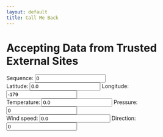 ```yaml
---
layout: default
title: Call Me Back
---
```

<h1>Accepting Data from Trusted External Sites</h1>

<form name="owmfix" id="owmfix">
Sequence: <input type="number" id="owmseq" name="owmseq" value = "0" /> <br />
Latitude: <input type="number" id="owmlat" name="owmlat" value = "0.0" /> Longitude: <input type="number" id="owmlon" name="owmlon" value="-179" /> <br />
Temperature: <input type="number" id="owmtemp" name="owmtemp" value = "0.0" /> Pressure: <input type="number" id="owmatm" name="owmatm" value="0" /> <br />
Wind speed: <input type="number" id="owmwspd" name="owmwspd" value = "0.0" /> Direction: <input type="number" id="owmwdir" name="owmwdir" value="0" />
</form>

<div id="myplot" ></div>

<script type="application/javascript">
var feeds = 0;
function showText(jcontent) {
    var form = document.getElementById('owmfix');
    feeds = feeds + 1
    form["owmlat"].value = jcontent.coord.lat
    form["owmlon"].value  = jcontent.coord.lon
    form["owmtemp"].value = jcontent.main.temp
    form["owmatm"].value = jcontent.main.pressure
    form["owmwspd"].value = jcontent.wind.speed
    form["owmwdir"].value = jcontent.wind.deg
    form["owmseq"].value = feeds; //update the sequence ID last 
}
	
function load_js() {
	var parms = window.location.search.substr(1).split('&');
	var i;
    var apikey="b6907d289e10d714a6e88b30761fae22"
	var owm = "https://samples.openweathermap.org/data/2.5/weather"
    var form = document.getElementById('owmfix');
    var lat = 0.0;
    var lon = -179.0
    if (feeds > 0) {
        lon = parseFloat(form["owmlon"].value) + 1
        lat = parseFloat(form["owmlat"].value)
        if (lon>180.0) {
            lon -= 360.0
        }
    }
	for (i = 0; i < parms.length; i++) {
		text = parms[i].split('=')
		if (text[0]=="password") {
            if (!(text[1]==apikey)) {
        	    owm = "https://api.openweathermap.org/data/2.5/weather"
                apikey = text[1]
            }
            break;
        }
    }
    var url = owm+"?APPID="+apikey+"&lat="+lat+"&lon="+lon+"&callback=showText&seq="+Math.floor(feeds/360);
    var old = document.getElementById('jsonp');
    var head= document.getElementsByTagName('body')[0];
    var script= document.createElement('script');
    if (old) {
        old.remove();
    }
    script.id = 'jsonp';
    script.src= url;
    head.appendChild(script);
}
</script>

<script type="text/python">
from browser import document, window
from browser import timer
from browser.timer import request_animation_frame as raf
from browser.timer import cancel_animation_frame as caf
import time
import math
from datetime import datetime
import json

# paramters of graph
theta0 = 0.0
falseTheta = 0 
nx = 360

def UpdateTheta0(delta):
    global theta0,falseTheta
    #    
    delta = delta % 360.0 #make sure delta is positive and modulo 360
    if falseTheta == 0:
        theta0 += delta
    else:
        theta0 -= delta
    #fi
    if theta0>360.0:
        theta0 = 360.0 - (theta0%360.0)
        falseTheta = 360
    if theta0<0.0:
        theta0 = - (theta0%-360.0)
        falseTheta = 0
    #fi
    return ((360.0 - theta0) if falseTheta else theta0)
    
# animation/timer state variables
stopRequested = False
timerInstances = 0
counter = datetime.now()
id = None

# 'importing' the library
Bokeh = window.Bokeh
plt = Bokeh.Plotting
colours = ["black","green","blue","red"]
sources = [Bokeh.ColumnDataSource.new({
    'data': {'x': [x * 360.0/nx for x in range(nx+1)], 'y': [0.0]*(nx+1) }
}) for i in colours]

# create some ranges for the plot
xdr = Bokeh.Range1d.new({ "start": -0.01, "end": 360.01 });
ldr = Bokeh.Range1d.new({ "start": -15.01, "end": 15.01 });
rdr = Bokeh.Range1d.new({ "start": -150.01, "end": 150.01 });

# make the plot and add some tools
tools = "pan,zoom_in,zoom_out,reset"
fig1 = plt.figure({'title': "Data Visualization (1 RPM)", 'tools': tools})
fig1.x_range=xdr
fig1.y_range=ldr
fig1.extra_y_ranges["times10"]=rdr
yra = Bokeh.LinearAxis.new({"y_range_name":"times10"})
fig1.add_layout(yra, 'right')

lines = [fig1.line({"x": {"field" : "x"}, "y": {"field": "y"}, "source" : source,
    "line_width": 2,
    "line_color": colour,
    "line_dash" : []
}) for source,colour in zip(sources,colours)]

#for i,source in enumerate([sourceP,sourceT,sourceWN,sourceWE]):
#    lines[i].y_range_name=("times10" if max(abs(source.data.y))>15 else None)ur
# show the plot
mydiv = document['myplot']
plt.show(fig1, mydiv.elt)

def UpdateFig1(theta0):
    global sources
    global lines
    # generate the source data
    values = [ 	0.1*float(document['owmatm'].value),
                float(document['owmtemp'].value)-273.15,
                float(document['owmwspd'].value)*math.cos(math.radians(float(document['owmwdir'].value))),
                float(document['owmwspd'].value)*math.sin(math.radians(float(document['owmwdir'].value)))                
    ]
    for source,line,value in zip(sources,lines,values):
        ly = source.data.y[1:]
    	if abs(value)>150.0:
            value = ly[-1]
        ly.append(value)
        if abs(value)>15:
            line.y_range_name="times10"
            line.glyph.line_dash=[6, 3]
        #update the source data
        source.data.y = ly
        source.change.emit()
    
#animation/timed updates
feeds = -1
def TimerUpdate(o):
    global stopRequested
    global id
    global feeds
    #
    if stopRequested:
        id = None
    else:
        if feeds<0:
            feeds = 0
            theta0 = UpdateTheta0(0.0)
            UpdateFig1(theta0)
        else:
            field = document['owmseq']
            seq = int(field.value)
            if seq > feeds:
                feeds = seq
                theta0 = UpdateTheta0(12.0) #6-degrees per second
                UpdateFig1(theta0)
        #
        id = raf(TimerUpdate)

def StartHandler(ev):
    global stopRequested
    global timerInstances
    global id
    #
    stopRequested = False
    if (timerInstances == 0) and (id is None):
        timerInstances = 1
        id = raf(TimerUpdate)

def StopHandler(ev):
    global stopRequested
    global timerInstances
    global id
    if not (id is None):
        caf(id)
        id = None
    if timerInstances>0:
        timerInstances -= 1
    stopRequested = True

def Every500ms():
    global counter
    now = datetime.now()
    elapsed = now - counter
    if elapsed.total_seconds()>=2.0:
        counter = now
        window.load_js()
    timer.set_timeout(Every500ms, 500)

timer.set_timeout(Every500ms, 500)
#UpdateFig1(theta0)
StartHandler(0)
</script>

